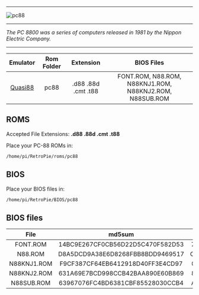 ***
![pc88](https://user-images.githubusercontent.com/22881403/28556421-e25cde4e-70cb-11e7-9d82-39143d32bf2c.png)
***
_The PC 8800 was a series of computers released in 1981 by the Nippon Electric Company._
***

| Emulator | Rom Folder | Extension | BIOS Files |
| :---: | :---: | :---: | :---: |
| [Quasi88](https://www.eonet.ne.jp/~showtime/quasi88/) | pc88  | .d88 .88d .cmt .t88 | FONT.ROM, N88.ROM, N88KNJ1.ROM, N88KNJ2.ROM, N88SUB.ROM |

## ROMS

Accepted File Extensions: **.d88 .88d .cmt .t88** 

Place your PC-88 ROMs in:
```
/home/pi/RetroPie/roms/pc88
```

## BIOS

Place your BIOS files in:
```
/home/pi/RetroPie/BIOS/pc88
```

## BIOS files

| File | md5sum | CRC32 |
| :--: | :--: | :--: |
| FONT.ROM | 14BC9E267CF0CB56D22D5C470F582D53 | 7A6EDB47 |
| N88.ROM | D8A5DCD9A38E6D8268FBB8BDD9469517 | CDCC7BO8 |
| N88KNJ1.ROM | F9CF387CF64EB6412918D40FF3E4CD97 | 0F60C51F |
| N88KNJ2.ROM | 631A69E7BCD998CCB42BAA890E60B869 | 8E67A330 |
| N88SUB.ROM | 63967076FC4BD6381CBF85528030CCB4 | A95CF145 |